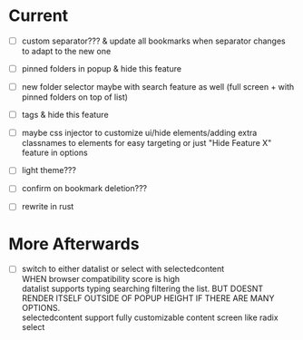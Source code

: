 # Current

- [ ] custom separator??? & update all bookmarks when separator changes to adapt to the new one

- [ ] pinned folders in popup & hide this feature

- [ ] new folder selector maybe with search feature as well (full screen + with pinned folders on top of list)

- [ ] tags & hide this feature

- [ ] maybe css injector to customize ui/hide elements/adding extra classnames to elements for easy targeting or just "Hide Feature X" feature in options

- [ ] light theme???

- [ ] confirm on bookmark deletion???

- [ ] rewrite in rust



# More Afterwards

- [ ] switch to either datalist or select with selectedcontent
<br/>WHEN browser compatibility score is high
<br/>datalist supports typing searching filtering the list. BUT DOESNT RENDER ITSELF OUTSIDE OF POPUP HEIGHT IF THERE ARE MANY OPTIONS.
<br/>selectedcontent support fully customizable content screen like radix select
